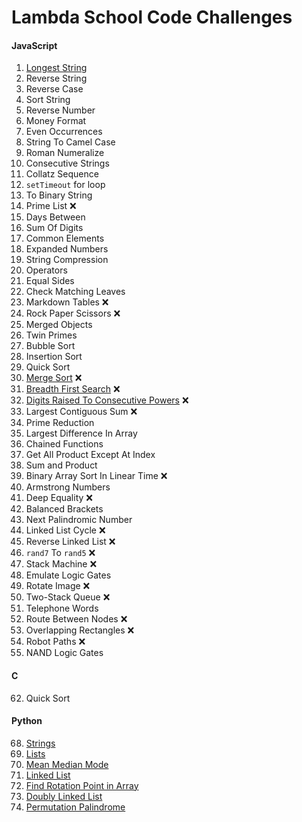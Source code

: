 # Lambda School Code Challenges

#### JavaScript

01. [Longest String](01.%20Longest%20String/)
02. Reverse String
03. Reverse Case
04. Sort String
05. Reverse Number
06. Money Format
07. Even Occurrences
08. String To Camel Case
09. Roman Numeralize
10. Consecutive Strings
11. Collatz Sequence
12. `setTimeout` for loop
13. To Binary String
14. Prime List ❌
15. Days Between
16. Sum Of Digits
17. Common Elements
18. Expanded Numbers
19. String Compression
20. Operators
21. Equal Sides
22. Check Matching Leaves
23. Markdown Tables ❌
24. Rock Paper Scissors ❌
25. Merged Objects
26. Twin Primes
27. Bubble Sort
28. Insertion Sort
29. Quick Sort
30. [Merge Sort](30.%20Merge%20Sort) ❌
31. [Breadth First Search](31.%20Breadth%20First%20Search) ❌
32. [Digits Raised To Consecutive Powers](31.%20Digits%20Raised%20to%20Consecutive%20Powers) ❌
33. Largest Contiguous Sum ❌
34. Prime Reduction
35. Largest Difference In Array
36. Chained Functions
37. Get All Product Except At Index
38. Sum and Product
39. Binary Array Sort In Linear Time ❌
40. Armstrong Numbers
41. Deep Equality ❌
42. Balanced Brackets
43. Next Palindromic Number
44. Linked List Cycle ❌
45. Reverse Linked List ❌
46. `rand7` To `rand5` ❌
47. Stack Machine ❌
48. Emulate Logic Gates
49. Rotate Image ❌
50. Two-Stack Queue ❌
51. Telephone Words
52. Route Between Nodes ❌
53. Overlapping Rectangles ❌
54. Robot Paths ❌
55. NAND Logic Gates

#### C

62. Quick Sort

#### Python

68. [Strings](68.%20[py]%20Strings)
69. [Lists](69.%20[py]%20Lists)
70. [Mean Median Mode](70.%20[py]%20Mean%20Median%20Mode)
71. [Linked List](71.%20[py]%20Linked%20List)
72. [Find Rotation Point in Array](72.%20[py]%20Find%20Rotation%20Point)
73. [Doubly Linked List](73.%20[py]%20Doubly%20Linked%20List)
74. [Permutation Palindrome](74.%20[py]%20Permutation%20Palindrome)